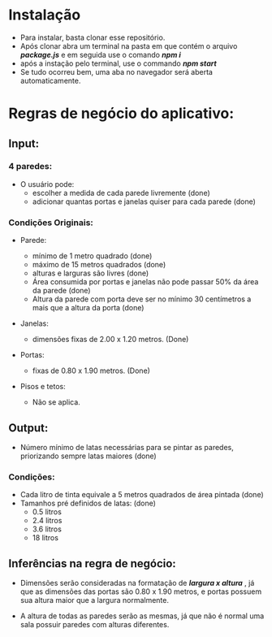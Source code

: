 # Instalação

- Para instalar, basta clonar esse repositório. 
- Após clonar abra um terminal na pasta em que contém o arquivo ***package.js*** e em seguida use o comando ***npm i***
- após a instação pelo terminal, use o commando ***npm start***
- Se tudo ocorreu bem, uma aba no navegador será aberta automaticamente.

# Regras de negócio do aplicativo:

## Input:

### 4 paredes:

- O usuário pode: 
    - escolher a medida de cada parede livremente (done)
    - adicionar quantas portas e janelas quiser para cada parede (done)

### Condições Originais:
	
- Parede:
	- mínimo de 1 metro quadrado (done)
	- máximo de 15 metros quadrados (done)
	- alturas e larguras são livres (done)
	- Área consumida por portas e janelas não pode passar 50% da área da parede (done)
	- Altura da parede com porta deve ser no mínimo 30 centímetros a mais que a altura da porta (done)

- Janelas:
	- dimensões fixas de 2.00 x 1.20 metros. (Done)
	
- Portas: 
	- fixas de 0.80 x 1.90 metros. (Done)

- Pisos e tetos:
	- Não se aplica.

## Output:

- Número mínimo de latas necessárias para se pintar as paredes, priorizando sempre latas maiores (done)

### Condições:

- Cada litro de tinta equivale a 5 metros quadrados de área pintada (done)
- Tamanhos pré definidos de latas: (done)
	- 0.5 	litros
	- 2.4 	litros
	- 3.6 	litros
	- 18 	litros

## Inferências na regra de negócio:
	
- Dimensões serão consideradas na formatação de ***largura x altura*** , já que as dimensões das portas são
0.80 x 1.90 metros, e portas possuem sua altura maior que a largura normalmente.

- A altura de todas as paredes serão as mesmas, já que não é normal uma sala possuir paredes com alturas
diferentes.